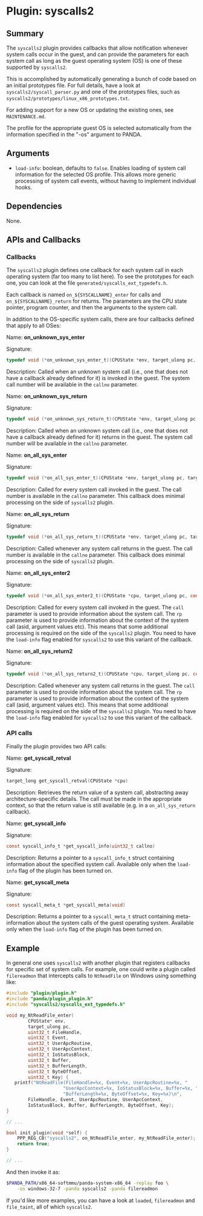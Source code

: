 Plugin: syscalls2
===========

Summary
-------

The `syscalls2` plugin provides callbacks that allow notification whenever system calls occur in the guest, and can provide the parameters for each system call as long as the guest operating system (OS) is one of these supported by `syscalls2`.

This is accomplished by automatically generating a bunch of code based on an initial prototypes file. For full details, have a look at `syscalls2/syscall_parser.py` and one of the prototypes files, such as `syscalls2/prototypes/linux_x86_prototypes.txt`.

For adding support for a new OS or updating the existing ones, see `MAINTENANCE.md`.

The profile for the appropriate guest OS is selected automatically from the information specified in the "-os" argument to PANDA.

Arguments
---------

* `load-info`: boolean, defaults to `false`. Enables loading of system call information for the selected OS profile. This allows more generic processing of system call events, without having to implement individual hooks.

Dependencies
------------

None.

APIs and Callbacks
------------------

### Callbacks
The `syscalls2` plugin defines one callback for each system call in each operating system (far too many to list here). To see the prototypes for each one, you can look at the file `generated/syscalls_ext_typedefs.h`.

Each callback is named `on_${SYSCALLNAME}_enter` for calls and `on_${SYSCALLNAME}_return` for returns. The parameters are the CPU state pointer, program counter, and then the arguments to the system call.

In addition to the OS-specific system calls, there are four callbacks defined that apply to all OSes:

Name: **on_unknown_sys_enter**

Signature:

```C
typedef void (*on_unknown_sys_enter_t)(CPUState *env, target_ulong pc, target_ulong callno)
```

Description: Called when an unknown system call (i.e., one that does not have a callback already defined for it) is invoked in the guest. The system call number will be available in the `callno` parameter.

Name: **on_unknown_sys_return**

Signature:

```C
typedef void (*on_unknown_sys_return_t)(CPUState *env, target_ulong pc, target_ulong callno)
```

Description: Called when an unknown system call (i.e., one that does not have a callback already defined for it) returns in the guest. The system call number will be available in the `callno` parameter.

Name: **on_all_sys_enter**

Signature:

```C
typedef void (*on_all_sys_enter_t)(CPUState *env, target_ulong pc, target_ulong callno)
```

Description: Called for every system call invoked in the guest. The call number is available in the `callno` parameter. This callback does minimal processing on the side of `syscalls2` plugin.

Name: **on_all_sys_return**

Signature:

```C
typedef void (*on_all_sys_return_t)(CPUState *env, target_ulong pc, target_ulong callno)
```

Description: Called whenever any system call returns in the guest. The call number is available in the `callno` parameter. This callback does minimal processing on the side of `syscalls2` plugin.

Name: **on_all_sys_enter2**

Signature:

```C
typedef void (*on_all_sys_enter2_t)(CPUState *cpu, target_ulong pc, const syscall_info_t *call, const syscall_ctx_t *rp)
```

Description: Called for every system call invoked in the guest. The `call` parameter is used to provide information about the system call. The `rp` parameter is used to provide information about the context of the system call (asid, argument values etc). This means that some additional processing is required on the side of the `syscalls2` plugin. You need to have the `load-info` flag enabled for `syscalls2` to use this variant of the callback.

Name: **on_all_sys_return2**

Signature:

```C
typedef void (*on_all_sys_return2_t)(CPUState *cpu, target_ulong pc, const syscall_info_t *call, const syscall_ctx_t *rp)
```

Description: Called whenever any system call returns in the guest. The `call` parameter is used to provide information about the system call. The `rp` parameter is used to provide information about the context of the system call (asid, argument values etc). This means that some additional processing is required on the side of the `syscalls2` plugin. You need to have the `load-info` flag enabled for `syscalls2` to use this variant of the callback.


### API calls
Finally the plugin provides two API calls:

Name: **get_syscall_retval**

Signature:

```C
target_long get_syscall_retval(CPUState *cpu)
```

Description: Retrieves the return value of a system call, abstracting away architecture-specific details. The call must be made in the appropriate context, so that the return value is still available (e.g. in a `on_all_sys_return` callback).

Name: **get_syscall_info**

Signature:

```C
const syscall_info_t *get_syscall_info(uint32_t callno)
```

Description: Returns a pointer to a `syscall_info_t` struct containing information about the specified system call. Available only when the `load-info` flag of the plugin has been turned on.

Name: **get_syscall_meta**

Signature:

```C
const syscall_meta_t *get_syscall_meta(void)
```

Description: Returns a pointer to a `syscall_meta_t` struct containing meta-information about the system calls of the guest operating system. Available only when the `load-info` flag of the plugin has been turned on.



Example
-------

In general one uses `syscalls2` with another plugin that registers callbacks for specific set of system calls. For example, one could write a plugin called `filereadmon` that intercepts calls to `NtReadFile` on Windows using something like:

```C
#include "plugin/plugin.h"
#include "panda/plugin_plugin.h"
#include "syscalls2/syscalls_ext_typedefs.h"

void my_NtReadFile_enter(
        CPUState* env,
        target_ulong pc,
        uint32_t FileHandle,
        uint32_t Event,
        uint32_t UserApcRoutine,
        uint32_t UserApcContext,
        uint32_t IoStatusBlock,
        uint32_t Buffer,
        uint32_t BufferLength,
        uint32_t ByteOffset,
        uint32_t Key) {
   printf("NtReadFile(FileHandle=%x, Event=%x, UserApcRoutine=%x, "
                     "UserApcContext=%x, IoStatusBlock=%x, Buffer=%x, "
                     "BufferLength=%x, ByteOffset=%x, Key=%x)\n",
        FileHandle, Event, UserApcRoutine, UserApcContext,
        IoStatusBlock, Buffer, BufferLength, ByteOffset, Key);
}

// ...

bool init_plugin(void *self) {
    PPP_REG_CB("syscalls2", on_NtReadFile_enter, my_NtReadFile_enter);
    return true;
}

// ...

```

And then invoke it as:

```sh
$PANDA_PATH/x86_64-softmmu/panda-system-x86_64 -replay foo \
    -os windows-32-7 -panda syscalls2 -panda filereadmon
```

If you'd like more examples, you can have a look at `loaded`, `filereadmon` and `file_taint`, all of which `syscalls2`.
